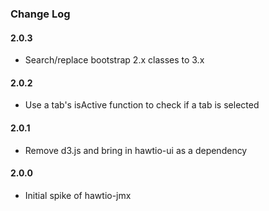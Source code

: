 ### Change Log

#### 2.0.3
* Search/replace bootstrap 2.x classes to 3.x

#### 2.0.2
* Use a tab's isActive function to check if a tab is selected

#### 2.0.1
* Remove d3.js and bring in hawtio-ui as a dependency

#### 2.0.0
* Initial spike of hawtio-jmx
